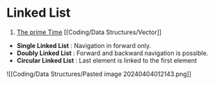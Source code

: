 # Linked List
1. [The prime Time](https://youtu.be/cvZArAipOjo?si=q5p_kIs6YK2rgmIy)
[[Coding/Data Structures/Vector]]
- **Single Linked List** : Navigation in forward only.
- **Doubly Linked List** : Forward and backward navigation is possible.
- **Circular Linked List** : Last element is linked to the first element



![[Coding/Data Structures/Pasted image 20240404012143.png]]

